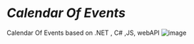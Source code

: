 # ***Calendar Of Events***

  Calendar Of Events based on .NET , C# ,JS, webAPI
  ![image](https://github.com/GitiKnep/CalendarOfEvents/assets/131898282/d13618e2-c381-496c-aabc-a8ab858aed4e)

